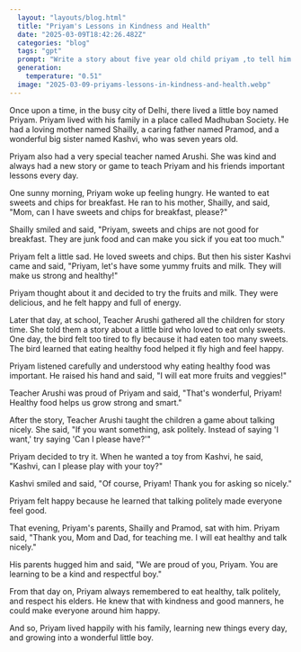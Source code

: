 ```yaml
---
  layout: "layouts/blog.html"
  title: "Priyam's Lessons in Kindness and Health"
  date: "2025-03-09T18:42:26.482Z"
  categories: "blog"
  tags: "gpt"
  prompt: "Write a story about five year old child priyam ,to tell him that things can be resolved by talking abd asking politely and make scene and scenario to make him understand Sweets and junk food is not good and create scene where he learn to respect elders . \r\nHis parents name mother is shailly and father pramod aggrawal he has his 7 year elders sister kashvi and a loving and caring teacher Arushi  who teach each day new value and lesson with creative stories and game , he live in Delhi, Madhuban society \r\nKeep the words very simple to read this story will be read by 5 years old boy who have just started reading"
  generation: 
    temperature: "0.51"
  image: "2025-03-09-priyams-lessons-in-kindness-and-health.webp"
---
```

Once upon a time, in the busy city of Delhi, there lived a little boy named Priyam. Priyam lived with his family in a place called Madhuban Society. He had a loving mother named Shailly, a caring father named Pramod, and a wonderful big sister named Kashvi, who was seven years old.

Priyam also had a very special teacher named Arushi. She was kind and always had a new story or game to teach Priyam and his friends important lessons every day.

One sunny morning, Priyam woke up feeling hungry. He wanted to eat sweets and chips for breakfast. He ran to his mother, Shailly, and said, "Mom, can I have sweets and chips for breakfast, please?"

Shailly smiled and said, "Priyam, sweets and chips are not good for breakfast. They are junk food and can make you sick if you eat too much."

Priyam felt a little sad. He loved sweets and chips. But then his sister Kashvi came and said, "Priyam, let's have some yummy fruits and milk. They will make us strong and healthy!"

Priyam thought about it and decided to try the fruits and milk. They were delicious, and he felt happy and full of energy.

Later that day, at school, Teacher Arushi gathered all the children for story time. She told them a story about a little bird who loved to eat only sweets. One day, the bird felt too tired to fly because it had eaten too many sweets. The bird learned that eating healthy food helped it fly high and feel happy.

Priyam listened carefully and understood why eating healthy food was important. He raised his hand and said, "I will eat more fruits and veggies!"

Teacher Arushi was proud of Priyam and said, "That's wonderful, Priyam! Healthy food helps us grow strong and smart."

After the story, Teacher Arushi taught the children a game about talking nicely. She said, "If you want something, ask politely. Instead of saying 'I want,' try saying 'Can I please have?'"

Priyam decided to try it. When he wanted a toy from Kashvi, he said, "Kashvi, can I please play with your toy?"

Kashvi smiled and said, "Of course, Priyam! Thank you for asking so nicely."

Priyam felt happy because he learned that talking politely made everyone feel good.

That evening, Priyam's parents, Shailly and Pramod, sat with him. Priyam said, "Thank you, Mom and Dad, for teaching me. I will eat healthy and talk nicely."

His parents hugged him and said, "We are proud of you, Priyam. You are learning to be a kind and respectful boy."

From that day on, Priyam always remembered to eat healthy, talk politely, and respect his elders. He knew that with kindness and good manners, he could make everyone around him happy.

And so, Priyam lived happily with his family, learning new things every day, and growing into a wonderful little boy.
